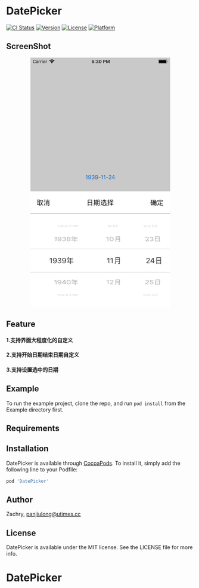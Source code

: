 
# DatePicker

[![CI Status](https://img.shields.io/travis/Zachry/DatePicker.svg?style=flat)](https://travis-ci.org/Zachry/DatePicker)
[![Version](https://img.shields.io/cocoapods/v/DatePicker.svg?style=flat)](https://cocoapods.org/pods/DatePicker)
[![License](https://img.shields.io/cocoapods/l/DatePicker.svg?style=flat)](https://cocoapods.org/pods/DatePicker)
[![Platform](https://img.shields.io/cocoapods/p/DatePicker.svg?style=flat)](https://cocoapods.org/pods/DatePicker)


## ScreenShot
<div align=center><img src="https://github.com/panjiulong/DatePicker/blob/master/Simulator%20Screen%20Shot%20-%20iPhone%206.png" width="375" alt="ScreenShot"/></div>

## Feature
#### 1.支持界面大程度化的自定义
#### 2.支持开始日期结束日期自定义
#### 3.支持设置选中的日期


## Example

To run the example project, clone the repo, and run `pod install` from the Example directory first.



## Requirements

## Installation

DatePicker is available through [CocoaPods](https://cocoapods.org). To install
it, simply add the following line to your Podfile:

```ruby
pod 'DatePicker'
```

## Author

Zachry, panjiulong@utimes.cc

## License

DatePicker is available under the MIT license. See the LICENSE file for more info.

# DatePicker
